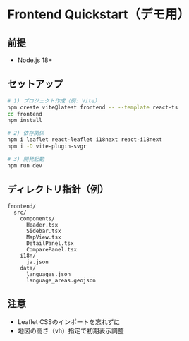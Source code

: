 # Frontend Quickstart（デモ用）

## 前提
- Node.js 18+

## セットアップ
```bash
# 1) プロジェクト作成（例: Vite）
npm create vite@latest frontend -- --template react-ts
cd frontend
npm install

# 2) 依存関係
npm i leaflet react-leaflet i18next react-i18next
npm i -D vite-plugin-svgr

# 3) 開発起動
npm run dev
```

## ディレクトリ指針（例）
```
frontend/
  src/
    components/
      Header.tsx
      Sidebar.tsx
      MapView.tsx
      DetailPanel.tsx
      ComparePanel.tsx
    i18n/
      ja.json
    data/
      languages.json
      language_areas.geojson
```

## 注意
- Leaflet CSSのインポートを忘れずに
- 地図の高さ（vh）指定で初期表示調整
